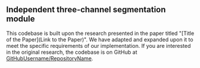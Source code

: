 ## Independent three-channel segmentation module

This codebase is built upon the research presented in the paper titled "[Title of the Paper](Link to the Paper)". We have adapted and expanded upon it to meet the specific requirements of our implementation. If you are interested in the original research, the codebase is on GitHub at [GitHubUsername/RepositoryName](https://github.com/DebeshJha/2020-CBMS-DoubleU-Net).
